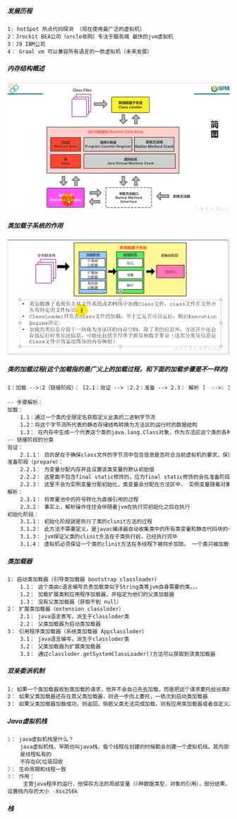 ##### 发展历程

```tex
1: hotSpot 热点代码探测 （现在使用最广泛的虚拟机）
2：Jrockit BEA公司（orcle收购）专注于服务端 最快的jvm虚拟机
3：J9 IBM公司 
4： Graal vm 可以兼容所有语言的一款虚拟机（未来发展）
```

##### 内存结构概述

![image-20200722230240871](../picture\image-20200722230240871.png)

##### 类加载子系统的作用

![image-20200722232650691](..\picture\image-20200722232650691.png)

##### 类的加载过程(这个加载指的是广义上的加载过程，和下面的加载步骤是不一样的)

```tex
1：加载 -->:2（链接阶段）： [2.1：验证 --> :2.2：准备 --> 2.3： 解析 ]  -->: 3：初始化

-- 步骤解析：
加载：
	1.1：通过一个类的全限定名获取定义此类的二进制字节流
    1.2：将这个字节流所代表的静态存储结构转换为方法区的运行时的数据结构
    1.3： 在内存中生成一个代表这个类的java.lang.Class对象，作为方法区这个类的各种数据的访问入口。
-- 链接阶段的分类    
验证：
	2.1.1： 目的是在于确保class文件的字节流中包含信息是否符合当前虚拟机的要求，保证被加载类的正确性。 文件格式验证，元数据验证， 字符码校验， 符号引用。
准备阶段（prepare）：
	2.2.1： 为变量分配内存并且设置该类变量的默认初始值
	2.2.2： 这里面不包含final static修饰的，应为final static修饰的会在准备阶段显示的初始化
	2.2.3： 这里不会为实例变量分配初始化，类变量会分配在方法区中， 实例变量随着对象一起初始化到java堆中。
解析：
	2.3.1： 将常量池中的符号转化为直接引用的过程
	2.3.2： 事实上，解析操作往往会伴随着jvm在执行完初始化之后在执行
初始化阶段：
	3.1.1： 初始化阶段就是执行了类的clinit方法的过程
	3.1.2： 此方法不需要定义，是javac编译器自动收集类中的所有类变量和静态代码块的一个合并操作
	3.1.3： jvm保证父类的clinit方法在子类执行前，已经执行完毕
	3.1.4： 虚拟机必须保证一个类的clinit方法在多线程下被同步加锁， 一个类只被加载一次

```

##### 类加载器

```tex
1: 启动类加载器（引导类加载器 bootstrap classloader）
	1.1： 这个类由c语言编写负责加载类似于String类等jvm自身需要的类。。。
	1.2： 加载扩展类和应用程序加载器，并指定为他们的父类加载器
	1.3： 没有父类加载器（获取不到 null）
2： 扩展类加载器（extension classloder）
	2.1： java语言表写，派生于classloder类
	2.2： 父类加载器为启动类加载器
3： 引用程序类加载器（系统类加载器 Appclassloder）
	3.1： java语言编写，派生于classloder类
	3.2： 父类加载器为扩展类加载器
	3.3： 通过classloder.getSystemClassLoader()方法可以获取到该类加载器

```

##### 双亲委派机制

```tex
1: 如果一个类加载器收到类加载的请求，他并不会自己先去加载，而是把这个请求委托给谷类的加载器
2： 如果父类加载器还存在其父类加载器，则进一步向上委托，一依次到启动类加载器
3： 如果父类加载器加载成功，则返回，倘若父类无法完成加载，则有应用类加载器或者自定义加载器加载。
```


##### Java虚拟机栈

```tes
1： java虚拟机栈是什么？
	java虚拟机栈，早期也叫java栈，每个线程在创建的时候都会创建一个虚拟机栈。其内部保存着一个个的栈帧，对应着一次次的java方法的调用。
	是线程私有的
	不存在GC垃圾回收
2： 生命周期和线程一致
3： 作用：
	 主管java程序的运行，他保存方法的局部变量（8种数据类型，对象的引用），部分结果，并参与方法的调用和返回
设置栈内存的大小 -Xss256k
```

##### 栈

```tex

```
